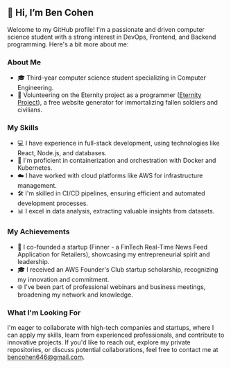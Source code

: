 ## 👋 Hi, I’m Ben Cohen

Welcome to my GitHub profile! I'm a passionate and driven computer science student with a strong interest in DevOps, Frontend, and Backend programming. Here's a bit more about me:

### About Me

- 🎓 Third-year computer science student specializing in Computer Engineering.
- 💼 Volunteering on the Eternity project as a programmer ([Eternity Project](https://eternityws.com/)), a free website generator for immortalizing fallen soldiers and civilians.

### My Skills

- 💻 I have experience in full-stack development, using technologies like React, Node.js, and databases.
- 🐳 I'm proficient in containerization and orchestration with Docker and Kubernetes.
- ☁️ I have worked with cloud platforms like AWS for infrastructure management.
- 🛠️ I'm skilled in CI/CD pipelines, ensuring efficient and automated development processes.
- 📊 I excel in data analysis, extracting valuable insights from datasets.

### My Achievements

- 🚀 I co-founded a startup (Finner - a FinTech Real-Time News Feed Application for Retailers), showcasing my entrepreneurial spirit and leadership.
- 🎓 I received an AWS Founder's Club startup scholarship, recognizing my innovation and commitment.
- 🌐 I've been part of professional webinars and business meetings, broadening my network and knowledge.

### What I'm Looking For

I'm eager to collaborate with high-tech companies and startups, where I can apply my skills, learn from experienced professionals, and contribute to innovative projects. If you'd like to reach out, explore my private repositories, or discuss potential collaborations, feel free to contact me at bencohen646@gmail.com.

<!---
Benco351/Benco351 is a ✨ special ✨ repository because its `README.md` (this file) appears on your GitHub profile.
You can click the Preview link to take a look at your changes.
--->
